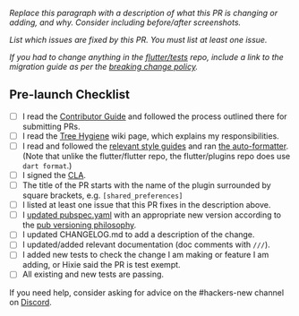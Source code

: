 *Replace this paragraph with a description of what this PR is changing or adding, and why. Consider including before/after screenshots.*

*List which issues are fixed by this PR. You must list at least one issue.*

*If you had to change anything in the [flutter/tests] repo, include a link to the migration guide as per the [breaking change policy].*

## Pre-launch Checklist

- [ ] I read the [Contributor Guide] and followed the process outlined there for submitting PRs.
- [ ] I read the [Tree Hygiene] wiki page, which explains my responsibilities.
- [ ] I read and followed the [relevant style guides] and ran [the auto-formatter]. (Note that unlike the flutter/flutter repo, the flutter/plugins repo does use `dart format`.)
- [ ] I signed the [CLA].
- [ ] The title of the PR starts with the name of the plugin surrounded by square brackets, e.g. `[shared_preferences]`
- [ ] I listed at least one issue that this PR fixes in the description above.
- [ ] I [updated pubspec.yaml](https://github.com/flutter/flutter/wiki/Contributing-to-Plugins-and-Packages#version-and-changelog-updates) with an appropriate new version according to the [pub versioning philosophy].
- [ ] I updated CHANGELOG.md to add a description of the change.
- [ ] I updated/added relevant documentation (doc comments with `///`).
- [ ] I added new tests to check the change I am making or feature I am adding, or Hixie said the PR is test exempt.
- [ ] All existing and new tests are passing.

If you need help, consider asking for advice on the #hackers-new channel on [Discord].

<!-- Links -->
[Contributor Guide]: https://github.com/flutter/plugins/blob/master/CONTRIBUTING.md
[Tree Hygiene]: https://github.com/flutter/flutter/wiki/Tree-hygiene
[relevant style guides]: https://github.com/flutter/plugins/blob/master/CONTRIBUTING.md#style
[CLA]: https://cla.developers.google.com/
[flutter/tests]: https://github.com/flutter/tests
[breaking change policy]: https://github.com/flutter/flutter/wiki/Tree-hygiene#handling-breaking-changes
[Discord]: https://github.com/flutter/flutter/wiki/Chat
[pub versioning philosophy]: https://dart.dev/tools/pub/versioning
[the auto-formatter]: https://github.com/flutter/plugins/blob/master/script/tool/README.md#format-code
